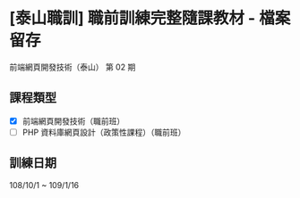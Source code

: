 # [泰山職訓] 職前訓練完整隨課教材 - 檔案留存
前端網頁開發技術（泰山） 第 02 期
## 課程類型
- [x] 前端網頁開發技術（職前班）
- [ ] PHP 資料庫網頁設計（政策性課程）（職前班）

## 訓練日期 
108/10/1 ~ 109/1/16